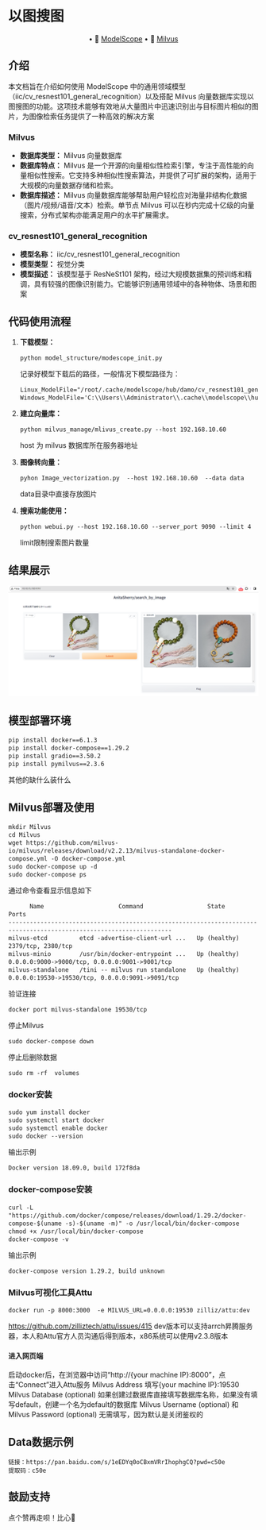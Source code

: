 # 以图搜图

<p align="center">
• 🤖 <a href="https://modelscope.cn/models/iic/cv_resnest101_general_recognition/summary" target="_blank">ModelScope</a> • 📃 <a href="https://milvus.io/" target="_blank">Milvus</a>  
</p>

## 介绍

本文档旨在介绍如何使用 ModelScope 中的通用领域模型（iic/cv_resnest101_general_recognition）以及搭配 Milvus 向量数据库实现以图搜图的功能。这项技术能够有效地从大量图片中迅速识别出与目标图片相似的图片，为图像检索任务提供了一种高效的解决方案

### Milvus

- **数据库类型：** Milvus 向量数据库
- **数据库特点：** Milvus 是一个开源的向量相似性检索引擎，专注于高性能的向量相似性搜索。它支持多种相似性搜索算法，并提供了可扩展的架构，适用于大规模的向量数据存储和检索。
- **数据库描述：** Milvus 向量数据库能够帮助用户轻松应对海量非结构化数据（图片/视频/语音/文本）检索。单节点 Milvus 可以在秒内完成十亿级的向量搜索，分布式架构亦能满足用户的水平扩展需求。

### cv_resnest101_general_recognition

- **模型名称：** iic/cv_resnest101_general_recognition
- **模型类型：** 视觉分类
- **模型描述：** 该模型基于 ResNeSt101 架构，经过大规模数据集的预训练和精调，具有较强的图像识别能力。它能够识别通用领域中的各种物体、场景和图案

## 代码使用流程

1. **下载模型：** 

   ```
   python model_structure/modescope_init.py
   ```

   记录好模型下载后的路径，一般情况下模型路径为：

   ```
   Linux_ModelFile="/root/.cache/modelscope/hub/damo/cv_resnest101_general_recognition/pytorch_model.pt"
   Windows_ModelFile='C:\\Users\\Administrator\\.cache\\modelscope\\hub\\damo\\cv_resnest101_general_recognition\\pytorch_model.pt'
   ```

2. **建立向量库：** 

   ```
   python milvus_manage/mlivus_create.py --host 192.168.10.60 
   ```

   host 为 milvus 数据库所在服务器地址

3. **图像转向量：** 

   ```
   pyhon Image_vectorization.py  --host 192.168.10.60  --data data
   ```

   data目录中直接存放图片

4. **搜索功能使用：** 

   ```
   python webui.py --host 192.168.10.60 --server_port 9090 --limit 4
   ```

   limit限制搜索图片数量

## 结果展示

![Alt text](example_image/1709712838229.png)

## 模型部署环境

```
pip install docker==6.1.3
pip install docker-compose==1.29.2
pip install gradio==3.50.2
pip install pymilvus==2.3.6
```
其他的缺什么装什么
## Milvus部署及使用

```
mkdir Milvus
cd Milvus
wget https://github.com/milvus-io/milvus/releases/download/v2.2.13/milvus-standalone-docker-compose.yml -O docker-compose.yml
sudo docker-compose up -d
sudo docker-compose ps
```

通过命令查看显示信息如下

```
      Name                     Command                  State                            Ports
--------------------------------------------------------------------------------------------------------------------
milvus-etcd         etcd -advertise-client-url ...   Up (healthy)   2379/tcp, 2380/tcp
milvus-minio        /usr/bin/docker-entrypoint ...   Up (healthy)   0.0.0.0:9000->9000/tcp, 0.0.0.0:9001->9001/tcp
milvus-standalone   /tini -- milvus run standalone   Up (healthy)   0.0.0.0:19530->19530/tcp, 0.0.0.0:9091->9091/tcp
```

验证连接

```
docker port milvus-standalone 19530/tcp
```

停止Milvus

```
sudo docker-compose down
```

停止后删除数据

```
sudo rm -rf  volumes
```

### docker安装

```
sudo yum install docker
sudo systemctl start docker
sudo systemctl enable docker
sudo docker --version
```

输出示例
```
Docker version 18.09.0, build 172f8da
```
### docker-compose安装

```
curl -L "https://github.com/docker/compose/releases/download/1.29.2/docker-compose-$(uname -s)-$(uname -m)" -o /usr/local/bin/docker-compose
chmod +x /usr/local/bin/docker-compose
docker-compose -v
```

输出示例

```
docker-compose version 1.29.2, build unknown
```

### Milvus可视化工具Attu

```
docker run -p 8000:3000  -e MILVUS_URL=0.0.0.0:19530 zilliz/attu:dev
```
https://github.com/zilliztech/attu/issues/415
dev版本可以支持arrch昇腾服务器，本人和Attu官方人员沟通后得到版本，x86系统可以使用v2.3.8版本
#### 进入网页端
启动docker后，在浏览器中访问“http://{your machine IP}:8000”，点击“Connect”进入Attu服务
Milvus Address 填写{your machine IP}:19530
Milvus Database (optional) 如果创建过数据库直接填写数据库名称，如果没有填写default，创建一个名为default的数据库
Milvus Username (optional) 和 Milvus Password (optional) 无需填写，因为默认是关闭鉴权的

## Data数据示例

```
链接：https://pan.baidu.com/s/1eEDYq0oCBxmVRrIhophgCQ?pwd=c50e 
提取码：c50e
```

## 鼓励支持
 点个赞再走呗！比心💞️